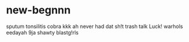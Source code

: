# new-begnnn
sputum
tonsilitis
cobra
kkk
ah never had dat sh!t
trash
talk
Luck!
warhols
eedayah
9ja shawty
blastg!rls
